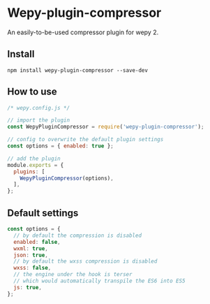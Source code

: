 # Wepy-plugin-compressor
An easily-to-be-used compressor plugin for wepy 2.

## Install
```
npm install wepy-plugin-compressor --save-dev
```

## How to use
```javascript
/* wepy.config.js */

// import the plugin
const WepyPluginCompressor = require('wepy-plugin-compressor');

// config to overwrite the default plugin settings
const options = { enabled: true };

// add the plugin
module.exports = {
  plugins: [
    WepyPluginCompressor(options),
  ],
};
```

## Default settings
```javascript
const options = {
  // by default the compression is disabled
  enabled: false,
  wxml: true,
  json: true,
  // by default the wxss compression is disabled
  wxss: false,
  // the engine under the hook is terser
  // which would automatically transpile the ES6 into ES5
  js: true,
};
```
